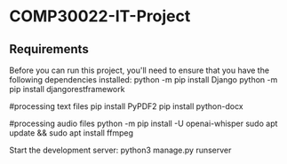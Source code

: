 # COMP30022-IT-Project

## Requirements

Before you can run this project, you'll need to ensure that you have the following dependencies installed:
python -m pip install Django
python -m pip install djangorestframework

#processing text files
pip install PyPDF2
pip install python-docx

#processing audio files
python -m pip install -U openai-whisper
sudo apt update && sudo apt install ffmpeg



Start the development server:
python3 manage.py runserver
